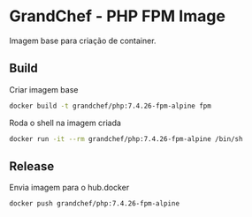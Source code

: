 # GrandChef - PHP FPM Image
Imagem base para criação de container.

## Build

Criar imagem base
```sh
docker build -t grandchef/php:7.4.26-fpm-alpine fpm
```

Roda o shell na imagem criada
```sh
docker run -it --rm grandchef/php:7.4.26-fpm-alpine /bin/sh
```

## Release

Envia imagem para o hub.docker
```sh
docker push grandchef/php:7.4.26-fpm-alpine
```
